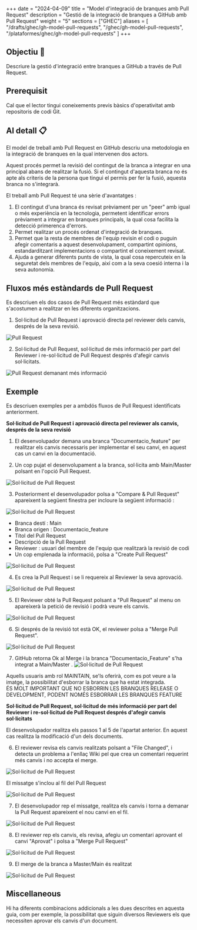 
+++
date         = "2024-04-09"
title        = "Model d'integració de branques amb Pull Request"
description  = "Gestió de la integració de branques a GitHub amb Pull Request"
weight      = "5"
sections    = ["GHEC"]
aliases = [
    "/drafts/ghec/gh-model-pull-requests",
    "/ghec/gh-model-pull-requests",
    "/plataformes/ghec/gh-model-pull-requests"
]
+++

## Objectiu 🚀
Descriure la gestió d'integració entre branques a GitHub a través de Pull Request.

## Prerequisit
Cal que el lector tingui coneixements previs bàsics d'operativitat amb repositoris de codi Git.

## Al detall 📋

El model de treball amb Pull Request en GitHub descriu una metodologia en la integració de branques en la qual intervenen dos actors.

Aquest procés permet la revisió del contingut de la branca a integrar en una principal abans de realitzar la fusió. Si el contingut d'aquesta branca no és apte als criteris de la persona que tingui el permís per fer la fusió, aquesta branca no s'integrarà. 

El treball amb Pull Request té una sèrie d'avantatges :

1. El contingut d'una branca és revisat prèviament per un "peer" amb igual o més experiència en la tecnologia, permetent identificar errors prèviament a integrar en branques principals, la qual cosa facilita la detecció primerenca d'errors.
2. Permet realitzar un procés ordenat d'integració de branques.
3. Permet que la resta de membres de l'equip revisin el codi o puguin afegir comentaris a aquest desenvolupament, compartint opinions, estandarditzant implementacions o compartint el coneixement revisat.  
4. Ajuda a generar diferents punts de vista, la qual cosa repercuteix en la seguretat dels membres de l'equip, així com a la seva coesió interna i la seva autonomia.

## Fluxos més estàndards de Pull Request
Es descriuen els dos casos de Pull Request més estàndard que s'acostumen a realitzar en les diferents organitzacions.

1. Sol·licitud de Pull Request i aprovació directa pel reviewer dels canvis, després de la seva revisió.

![Pull Request](/images/GHEC/pullrequestOK.png)

2. Sol·licitud de Pull Request, sol·licitud de més informació per part del Reviewer i re-sol·licitud de Pull Request després d'afegir canvis sol·licitats.

![Pull Request demanant més informació ](/images/GHEC/pullrequestKO.png)

## Exemple

Es descriuen exemples per a ambdós fluxos de Pull Request identificats anteriorment.

**Sol·licitud de Pull Request i aprovació directa pel reviewer als canvis, després de la seva revisió**

1. El desenvolupador demana una branca "Documentacio_feature" per realitzar els canvis necessaris per implementar el seu canvi, en aquest cas un canvi en la documentació.

2. Un cop pujat el desenvolupament a la branca, sol·licita amb Main/Master polsant en l'opció Pull Request.

![Sol·licitud de Pull Request ](/images/GHEC/3SolicitudPullRequest.png)

3. Posteriorment el desenvolupador polsa a "Compare & Pull Request" apareixent la següent finestra per incloure la següent informació :

![Sol·licitud de Pull Request ](/images/GHEC/4SolicitudPullRequest.png) 

+ Branca destí : Main
+ Branca origen : Documentacio_feature
+ Títol del Pull Request
+ Descripció de la Pull Request
+ Reviewer : usuari del membre de l'equip que realitzarà la revisió de codi
+ Un cop emplenada la informació, polsa a "Create Pull Request"

![Sol·licitud de Pull Request ](/images/GHEC/4CreacionPullrequest.png)

4. Es crea la Pull Request i se li requereix al Reviewer la seva aprovació.

![Sol·licitud de Pull Request ](/images/GHEC/5PullRequestCreada.png)

5. El Reviewer obté la Pull Request polsant a "Pull Request" al menu on apareixerà la petició de revisió i podrà veure els canvis.

![Sol·licitud de Pull Request ](/images/GHEC/6RevisionCambios.png)

6. Si després de la revisió tot està OK, el reviewer polsa a "Merge Pull Request".

![Sol·licitud de Pull Request ](/images/GHEC/7MergePullRequest.png)

7. GitHub retorna Ok al Merge i la branca "Documentacio_Feature" s'ha integrat a Main/Master
.
![Sol·licitud de Pull Request ](/images/GHEC/8PullRequestRealizado.png)

Aquells usuaris amb rol MAINTAIN, se'ls oferirà, com es pot veure a la imatge, la possibilitat d'esborrar la branca que ha estat integrada.  
ÉS MOLT IMPORTANT QUE NO ESBORRIN LES BRANQUES RELEASE O DEVELOPMENT, PODENT NOMÉS ESBORRAR LES BRANQUES FEATURE

**Sol·licitud de Pull Request, sol·licitud de més informació per part del Reviewer i re-sol·licitud de Pull Request després d'afegir canvis sol·licitats**

El desenvolupador realitza els passos 1 al 5 de l'apartat anterior. En aquest cas realitza la modificació d'un dels documents.

6. El reviewer revisa els canvis realitzats polsant a "File Changed", i detecta un problema a l'enllaç Wiki pel que crea un comentari requerint més canvis i no accepta el merge.

![Sol·licitud de Pull Request ](/images/GHEC/8ReviewCambios.png)

El missatge s'inclou al fil del Pull Request

![Sol·licitud de Pull Request ](/images/GHEC/8ReviewCambiosII.png)

7. El desenvolupador rep el missatge, realitza els canvis i torna a demanar la Pull Request apareixent el nou canvi en el fil.

![Sol·licitud de Pull Request ](/images/GHEC/9ImproveCode.png)

8. El reviewer rep els canvis, els revisa, afegiu un comentari aprovant el canvi "Aprovat" i polsa a "Merge Pull Request"

![Sol·licitud de Pull Request ](/images/GHEC/10AprobacionReview.png)

9. El merge de la branca a Master/Main és realitzat

![Sol·licitud de Pull Request ](/images/GHEC/11AprobacionReview.png)

## Miscellaneous
Hi ha diferents combinacions addicionals a les dues descrites en aquesta guia, com per exemple, la possibilitat que siguin diversos Reviewers els que necessiten aprovar els canvis d'un document.
